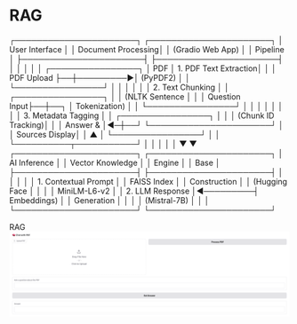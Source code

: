 # RAG
┌──────────────────────┐          ┌──────────────────────┐
│      User Interface  │          │   Document Processing│
│   (Gradio Web App)   │          │      Pipeline        │
├──────────────────────┤          ├──────────────────────┤
│                      │          │                      │
│  ┌────────────────┐  │  PDF     │ 1. PDF Text Extraction│
│  │   PDF Upload   ├──┼─────────►│   (PyPDF2)          │
│  └────────────────┘  │          │                      │
│                      │          │ 2. Text Chunking     │
│  ┌────────────────┐  │          │   (NLTK Sentence     │
│  │  Question Input├──┼──┐       │    Tokenization)     │
│  └────────────────┘  │  │       │                      │
│                      │  │       │ 3. Metadata Tagging  │
│  ┌────────────────┐  │  │       │   (Chunk ID Tracking)│
│  │  Answer &      │◄─┼──┘       └──────────────────────┘
│  │  Sources Display│  │                    ▲
│  └────────────────┘  │                    │
└──────────┬───────────┘                    │
           │                                │
           │                                │
           ▼                                ▼
┌──────────────────────┐          ┌──────────────────────┐
│   AI Inference       │          │  Vector Knowledge    │
│   Engine             │          │  Base                │
├──────────────────────┤          ├──────────────────────┤
│                      │          │                      │
│ 1. Contextual Prompt │          │  FAISS Index         │
│    Construction      │          │  (Hugging Face       │
│                      │          │   MiniLM-L6-v2       │
│ 2. LLM Response      │◄─────────┤  Embeddings)         │
│    Generation        │          │                      │
│   (Mistral-7B)       │          │                      │
└──────────────────────┘          └──────────────────────┘

RAG
![Demo Screenshot](assets/chat_pdf.png)
